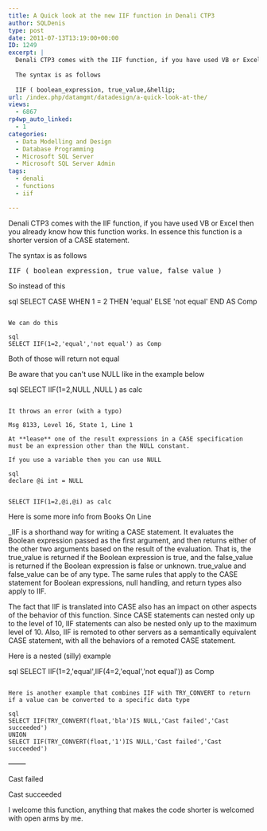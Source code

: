 ```yaml
---
title: A Quick look at the new IIF function in Denali CTP3
author: SQLDenis
type: post
date: 2011-07-13T13:19:00+00:00
ID: 1249
excerpt: |
  Denali CTP3 comes with the IIF function, if you have used VB or Excel then you already know how this function works. In essence this function is a shorter version of a CASE statement. 
  
  The syntax is as follows
  
  IIF ( boolean_expression, true_value,&hellip;
url: /index.php/datamgmt/datadesign/a-quick-look-at-the/
views:
  - 6867
rp4wp_auto_linked:
  - 1
categories:
  - Data Modelling and Design
  - Database Programming
  - Microsoft SQL Server
  - Microsoft SQL Server Admin
tags:
  - denali
  - functions
  - iif

---
```

Denali CTP3 comes with the IIF function, if you have used VB or Excel then you already know how this function works. In essence this function is a shorter version of a CASE statement. 

The syntax is as follows

<pre>IIF ( boolean_expression, true_value, false_value )</pre>

So instead of this

sql
SELECT CASE WHEN 1 = 2 THEN 'equal' ELSE 'not equal' END AS Comp
```

We can do this

sql
SELECT IIF(1=2,'equal','not equal') as Comp
```

Both of those will return not equal

Be aware that you can't use NULL like in the example below

sql
SELECT IIF(1=2,NULL ,NULL ) as calc
```

It throws an error (with a typo)

Msg 8133, Level 16, State 1, Line 1
  
At **lease** one of the result expressions in a CASE specification must be an expression other than the NULL constant.

If you use a variable then you can use NULL

sql
declare @i int = NULL 


SELECT IIF(1=2,@i,@i) as calc
```

Here is some more info from Books On Line

_IIF is a shorthand way for writing a CASE statement. It evaluates the Boolean expression passed as the first argument, and then returns either of the other two arguments based on the result of the evaluation. That is, the true\_value is returned if the Boolean expression is true, and the false\_value is returned if the Boolean expression is false or unknown. true\_value and false\_value can be of any type. The same rules that apply to the CASE statement for Boolean expressions, null handling, and return types also apply to IIF.</p> 

The fact that IIF is translated into CASE also has an impact on other aspects of the behavior of this function. Since CASE statements can nested only up to the level of 10, IIF statements can also be nested only up to the maximum level of 10. Also, IIF is remoted to other servers as a semantically equivalent CASE statement, with all the behaviors of a remoted CASE statement.</em>

Here is a nested (silly) example

sql
SELECT IIF(1=2,'equal',IIF(4=2,'equal','not equal')) as Comp
```

Here is another example that combines IIF with TRY_CONVERT to return if a value can be converted to a specific data type

sql
SELECT IIF(TRY_CONVERT(float,'bla')IS NULL,'Cast failed','Cast succeeded')
UNION
SELECT IIF(TRY_CONVERT(float,'1')IS NULL,'Cast failed','Cast succeeded')
```

——–
  
Cast failed
  
Cast succeeded

I welcome this function, anything that makes the code shorter is welcomed with open arms by me.